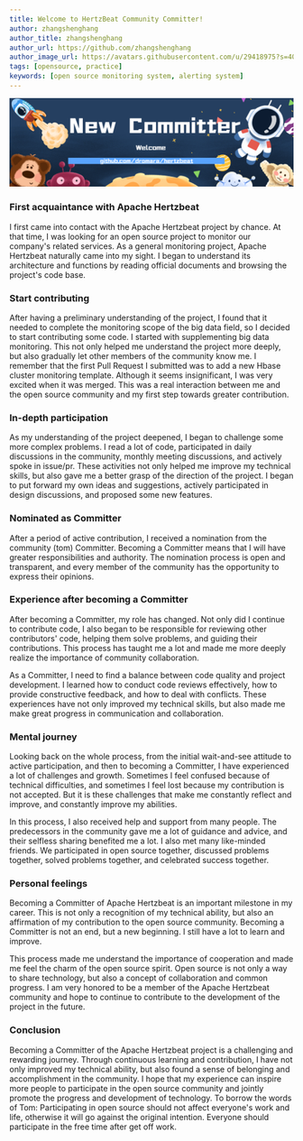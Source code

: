 ```yaml
---
title: Welcome to HertzBeat Community Committer!
author: zhangshenghang
author_title: zhangshenghang
author_url: https://github.com/zhangshenghang
author_image_url: https://avatars.githubusercontent.com/u/29418975?s=400&v=4
tags: [opensource, practice]
keywords: [open source monitoring system, alerting system]
---
```


![hertzBeat](/img/blog/new-committer.png)

### First acquaintance with Apache Hertzbeat

I first came into contact with the Apache Hertzbeat project by chance. At that time, I was looking for an open source project to monitor our company's related services. As a general monitoring project, Apache Hertzbeat naturally came into my sight. I began to understand its architecture and functions by reading official documents and browsing the project's code base.

### Start contributing

After having a preliminary understanding of the project, I found that it needed to complete the monitoring scope of the big data field, so I decided to start contributing some code. I started with supplementing big data monitoring. This not only helped me understand the project more deeply, but also gradually let other members of the community know me. I remember that the first Pull Request I submitted was to add a new Hbase cluster monitoring template. Although it seems insignificant, I was very excited when it was merged. This was a real interaction between me and the open source community and my first step towards greater contribution.

### In-depth participation

As my understanding of the project deepened, I began to challenge some more complex problems. I read a lot of code, participated in daily discussions in the community, monthly meeting discussions, and actively spoke in issue/pr. These activities not only helped me improve my technical skills, but also gave me a better grasp of the direction of the project. I began to put forward my own ideas and suggestions, actively participated in design discussions, and proposed some new features.

### Nominated as Committer

After a period of active contribution, I received a nomination from the community (tom) Committer. Becoming a Committer means that I will have greater responsibilities and authority. The nomination process is open and transparent, and every member of the community has the opportunity to express their opinions.

### Experience after becoming a Committer

After becoming a Committer, my role has changed. Not only did I continue to contribute code, I also began to be responsible for reviewing other contributors' code, helping them solve problems, and guiding their contributions. This process has taught me a lot and made me more deeply realize the importance of community collaboration.

As a Committer, I need to find a balance between code quality and project development. I learned how to conduct code reviews effectively, how to provide constructive feedback, and how to deal with conflicts. These experiences have not only improved my technical skills, but also made me make great progress in communication and collaboration.

### Mental journey

Looking back on the whole process, from the initial wait-and-see attitude to active participation, and then to becoming a Committer, I have experienced a lot of challenges and growth. Sometimes I feel confused because of technical difficulties, and sometimes I feel lost because my contribution is not accepted. But it is these challenges that make me constantly reflect and improve, and constantly improve my abilities.

In this process, I also received help and support from many people. The predecessors in the community gave me a lot of guidance and advice, and their selfless sharing benefited me a lot. I also met many like-minded friends. We participated in open source together, discussed problems together, solved problems together, and celebrated success together.

### Personal feelings

Becoming a Committer of Apache Hertzbeat is an important milestone in my career. This is not only a recognition of my technical ability, but also an affirmation of my contribution to the open source community. Becoming a Committer is not an end, but a new beginning. I still have a lot to learn and improve.

This process made me understand the importance of cooperation and made me feel the charm of the open source spirit. Open source is not only a way to share technology, but also a concept of collaboration and common progress. I am very honored to be a member of the Apache Hertzbeat community and hope to continue to contribute to the development of the project in the future.

### Conclusion

Becoming a Committer of the Apache Hertzbeat project is a challenging and rewarding journey. Through continuous learning and contribution, I have not only improved my technical ability, but also found a sense of belonging and accomplishment in the community. I hope that my experience can inspire more people to participate in the open source community and jointly promote the progress and development of technology. To borrow the words of Tom: Participating in open source should not affect everyone's work and life, otherwise it will go against the original intention. Everyone should participate in the free time after get off work.
